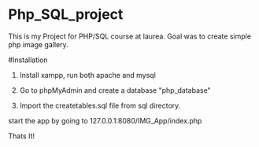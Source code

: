 # Php_SQL_project
This is my Project for PHP/SQL course at laurea. Goal was to create simple php image gallery.

#Installation

1. Install xampp, run both apache and mysql

2. Go to phpMyAdmin and create a database "php_database"

3. Import the createtables.sql file from sql directory.

start the app by going to 127.0.0.1:8080/IMG_App/index.php

Thats It!


